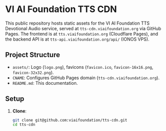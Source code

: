 # VI AI Foundation TTS CDN

This public repository hosts static assets for the VI AI Foundation TTS Devotional Audio service, served at `tts-cdn.viaifoundation.org` via GitHub Pages. The frontend is at `tts.viaifoundation.org` (Cloudflare Pages), and the backend API is at `tts-api.viaifoundation.org/api/` (IONOS VPS).

## Project Structure

- `assets/`: Logo (`logo.png`), favicons (`favicon.ico`, `favicon-16x16.png`, `favicon-32x32.png`).
- `CNAME`: Configures GitHub Pages domain (`tts-cdn.viaifoundation.org`).
- `README.md`: This documentation.

## Setup

1. **Clone**:
   ```bash
   git clone git@github.com:viaifoundation/tts-cdn.git
   cd tts-cdn